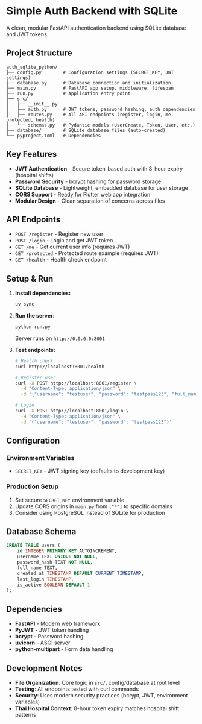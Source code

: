 # Simple Auth Backend with SQLite

A clean, modular FastAPI authentication backend using SQLite database and JWT tokens.

## Project Structure

```
auth_sqlite_python/
├── config.py        # Configuration settings (SECRET_KEY, JWT settings)
├── database.py      # Database connection and initialization
├── main.py          # FastAPI app setup, middleware, lifespan
├── run.py           # Application entry point
├── src/
│   ├── __init__.py
│   ├── auth.py      # JWT tokens, password hashing, auth dependencies
│   ├── routes.py    # All API endpoints (register, login, me, protected, health)
│   └── schemas.py   # Pydantic models (UserCreate, Token, User, etc.)
├── database/        # SQLite database files (auto-created)
└── pyproject.toml   # Dependencies
```

## Key Features

- **JWT Authentication** - Secure token-based auth with 8-hour expiry (hospital shifts)
- **Password Security** - bcrypt hashing for password storage
- **SQLite Database** - Lightweight, embedded database for user storage
- **CORS Support** - Ready for Flutter web app integration
- **Modular Design** - Clean separation of concerns across files

## API Endpoints

- `POST /register` - Register new user
- `POST /login` - Login and get JWT token
- `GET /me` - Get current user info (requires JWT)
- `GET /protected` - Protected route example (requires JWT)
- `GET /health` - Health check endpoint

## Setup & Run

1. **Install dependencies:**
   ```bash
   uv sync
   ```

2. **Run the server:**
   ```bash
   python run.py
   ```
   Server runs on `http://0.0.0.0:8001`

3. **Test endpoints:**
   ```bash
   # Health check
   curl http://localhost:8001/health

   # Register user
   curl -X POST http://localhost:8001/register \
     -H "Content-Type: application/json" \
     -d '{"username": "testuser", "password": "testpass123", "full_name": "Test User"}'

   # Login
   curl -X POST http://localhost:8001/login \
     -H "Content-Type: application/json" \
     -d '{"username": "testuser", "password": "testpass123"}'
   ```

## Configuration

### Environment Variables
- `SECRET_KEY` - JWT signing key (defaults to development key)

### Production Setup
1. Set secure `SECRET_KEY` environment variable
2. Update CORS origins in `main.py` from `["*"]` to specific domains
3. Consider using PostgreSQL instead of SQLite for production

## Database Schema

```sql
CREATE TABLE users (
    id INTEGER PRIMARY KEY AUTOINCREMENT,
    username TEXT UNIQUE NOT NULL,
    password_hash TEXT NOT NULL,
    full_name TEXT,
    created_at TIMESTAMP DEFAULT CURRENT_TIMESTAMP,
    last_login TIMESTAMP,
    is_active BOOLEAN DEFAULT 1
);
```

## Dependencies

- **FastAPI** - Modern web framework
- **PyJWT** - JWT token handling
- **bcrypt** - Password hashing
- **uvicorn** - ASGI server
- **python-multipart** - Form data handling

## Development Notes

- **File Organization**: Core logic in `src/`, config/database at root level
- **Testing**: All endpoints tested with curl commands
- **Security**: Uses modern security practices (bcrypt, JWT, environment variables)
- **Thai Hospital Context**: 8-hour token expiry matches hospital shift patterns